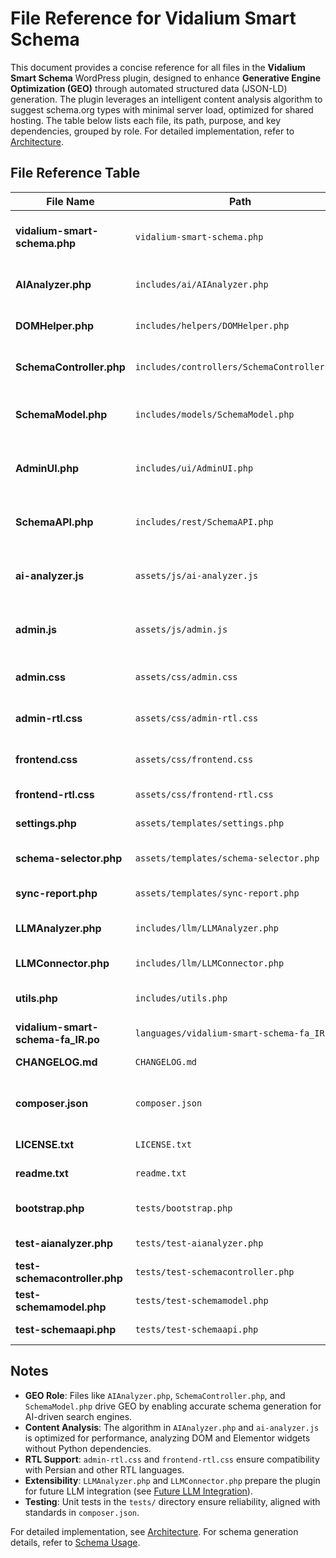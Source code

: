 # File Reference for Vidalium Smart Schema

This document provides a concise reference for all files in the **Vidalium Smart Schema** WordPress plugin, designed to enhance **Generative Engine Optimization (GEO)** through automated structured data (JSON-LD) generation. The plugin leverages an intelligent content analysis algorithm to suggest schema.org types with minimal server load, optimized for shared hosting. The table below lists each file, its path, purpose, and key dependencies, grouped by role. For detailed implementation, refer to [Architecture](architecture.md).

## File Reference Table

| File Name                     | Path                                           | Purpose                                                                 | Dependencies                     |
|-------------------------------|------------------------------------------------|-------------------------------------------------------------------------|-------------------------------|
| **vidalium-smart-schema.php** | `vidalium-smart-schema.php`                    | Main plugin file; initializes hooks, renders JSON-LD, checks sync       | SchemaController.php, SchemaModel.php, AdminUI.php |
| **AIAnalyzer.php**            | `includes/ai/AIAnalyzer.php`                   | Implements content analysis algorithm for schema suggestions            | DOMHelper.php, SchemaModel.php |
| **DOMHelper.php**             | `includes/helpers/DOMHelper.php`               | Provides DOM utility functions (e.g., XPath generation)                 | AIAnalyzer.php                |
| **SchemaController.php**      | `includes/controllers/SchemaController.php`    | Coordinates schema processing and conflict detection                   | AIAnalyzer.php, SchemaModel.php, AdminUI.php |
| **SchemaModel.php**           | `includes/models/SchemaModel.php`              | Manages database operations for schemas, settings, and logs            | SchemaAPI.php, SchemaController.php, AIAnalyzer.php |
| **AdminUI.php**               | `includes/ui/AdminUI.php`                      | Renders admin panel UI (settings, schema selector, sync reports)       | settings.php, schema-selector.php, admin.css, admin.js |
| **SchemaAPI.php**             | `includes/rest/SchemaAPI.php`                  | Provides REST API endpoints for schema and settings management         | SchemaModel.php, SchemaController.php |
| **ai-analyzer.js**            | `assets/js/ai-analyzer.js`                     | Handles client-side DOM analysis for real-time schema suggestions       | SchemaAPI.php, schema-selector.php, frontend.css |
| **admin.js**                  | `assets/js/admin.js`                           | Manages dynamic admin panel interactions (settings, reports)            | SchemaAPI.php, settings.php, sync-report.php, admin.css |
| **admin.css**                 | `assets/css/admin.css`                         | Styles admin panel UI (forms, tables, buttons)                         | AdminUI.php, settings.php, sync-report.php |
| **admin-rtl.css**             | `assets/css/admin-rtl.css`                     | RTL styles for admin panel (e.g., Persian support)                     | admin.css, AdminUI.php        |
| **frontend.css**              | `assets/css/frontend.css`                      | Styles frontend schema selection preview                               | schema-selector.php, ai-analyzer.js |
| **frontend-rtl.css**          | `assets/css/frontend-rtl.css`                  | RTL styles for frontend preview                                        | frontend.css, schema-selector.php |
| **settings.php**              | `assets/templates/settings.php`                | Template for admin settings page                                       | AdminUI.php, admin.css, admin.js |
| **schema-selector.php**       | `assets/templates/schema-selector.php`         | Template for schema selection UI                                       | AdminUI.php, ai-analyzer.js, frontend.css |
| **sync-report.php**           | `assets/templates/sync-report.php`             | Template for conflict report UI                                        | AdminUI.php, admin.js, admin.css |
| **LLMAnalyzer.php**           | `includes/llm/LLMAnalyzer.php`                 | Placeholder for future LLM-based schema analysis                       | None (future implementation)  |
| **LLMConnector.php**          | `includes/llm/LLMConnector.php`                | Placeholder for future LLM API integration                             | None (future implementation)  |
| **utils.php**                 | `includes/utils.php`                           | General utility functions (e.g., logging, sanitization)                | Multiple                      |
| **vidalium-smart-schema-fa_IR.po** | `languages/vidalium-smart-schema-fa_IR.po` | Persian translation file                                               | None                          |
| **CHANGELOG.md**              | `CHANGELOG.md`                                 | Tracks plugin version changes                                          | None                          |
| **composer.json**             | `composer.json`                                | Defines development dependencies (PHPUnit, PHP_CodeSniffer)            | None                          |
| **LICENSE.txt**               | `LICENSE.txt`                                  | GPL-2.0-or-later license file                                          | None                          |
| **readme.txt**                | `readme.txt`                                   | WordPress plugin repository metadata                                   | None                          |
| **bootstrap.php**             | `tests/bootstrap.php`                          | Sets up testing environment for PHPUnit                                | None                          |
| **test-aianalyzer.php**       | `tests/test-aianalyzer.php`                    | Unit tests for AIAnalyzer.php                                          | AIAnalyzer.php                |
| **test-schemacontroller.php** | `tests/test-schemacontroller.php`              | Unit tests for SchemaController.php                                    | SchemaController.php          |
| **test-schemamodel.php**      | `tests/test-schemamodel.php`                   | Unit tests for SchemaModel.php                                         | SchemaModel.php               |
| **test-schemaapi.php**        | `tests/test-schemaapi.php`                     | Unit tests for SchemaAPI.php                                           | SchemaAPI.php                 |

## Notes
- **GEO Role**: Files like `AIAnalyzer.php`, `SchemaController.php`, and `SchemaModel.php` drive GEO by enabling accurate schema generation for AI-driven search engines.
- **Content Analysis**: The algorithm in `AIAnalyzer.php` and `ai-analyzer.js` is optimized for performance, analyzing DOM and Elementor widgets without Python dependencies.
- **RTL Support**: `admin-rtl.css` and `frontend-rtl.css` ensure compatibility with Persian and other RTL languages.
- **Extensibility**: `LLMAnalyzer.php` and `LLMConnector.php` prepare the plugin for future LLM integration (see [Future LLM Integration](future-llm-integration.md)).
- **Testing**: Unit tests in the `tests/` directory ensure reliability, aligned with standards in `composer.json`.

For detailed implementation, see [Architecture](architecture.md). For schema generation details, refer to [Schema Usage](schema-usage.md).